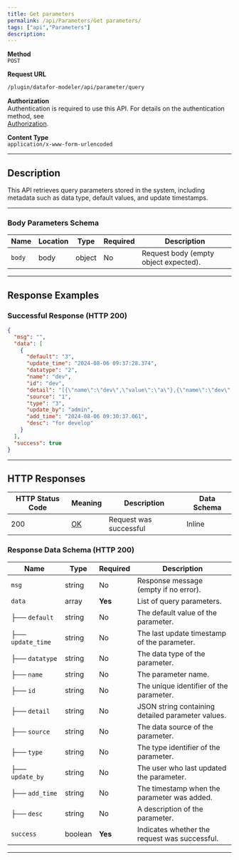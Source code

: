 ```yaml
---
title: Get parameters
permalink: /api/Parameters/Get parameters/
tags: ["api","Parameters"]
description: 
---
```


**Method**  
`POST`

**Request URL**
```html
/plugin/datafor-modeler/api/parameter/query
```

**Authorization**  
Authentication is required to use this API. For details on the authentication method, see  
[Authorization](/api/index/#_5-authentication-security).

**Content Type**  
`application/x-www-form-urlencoded`

---

## **Description**
This API retrieves query parameters stored in the system, including metadata such as data type, default values, and update timestamps.

---

### **Body Parameters Schema**
| Name  | Location | Type   | Required | Description |
|-------|----------|--------|----------|-------------|
| `body` | body    | object | No       | Request body (empty object expected). |

---

## **Response Examples**

### **Successful Response (HTTP 200)**
```json
{
  "msg": "",
  "data": [
    {
      "default": "3",
      "update_time": "2024-08-06 09:37:28.374",
      "datatype": "2",
      "name": "dev",
      "id": "dev",
      "detail": "[{\"name\":\"dev\",\"value\":\"a\"},{\"name\":\"dev\",\"value\":\"b\"}]",
      "source": "1",
      "type": "3",
      "update_by": "admin",
      "add_time": "2024-08-06 09:30:37.061",
      "desc": "for develop"
    }
  ],
  "success": true
}
```

---

## **HTTP Responses**

| HTTP Status Code | Meaning                                                              | Description | Data Schema |
|------------------|----------------------------------------------------------------------|-------------|-------------|
| 200              | [OK](https://tools.ietf.org/html/rfc7231#section-6.3.1)              | Request was successful | Inline |

### **Response Data Schema (HTTP 200)**

| Name         | Type      | Required | Description |
|-------------|----------|----------|-------------|
| `msg`       | string   | No       | Response message (empty if no error). |
| `data`      | array    | **Yes**  | List of query parameters. |
| ├── `default`    | string  | No       | The default value of the parameter. |
| ├── `update_time` | string  | No       | The last update timestamp of the parameter. |
| ├── `datatype`    | string  | No       | The data type of the parameter. |
| ├── `name`        | string  | No       | The parameter name. |
| ├── `id`          | string  | No       | The unique identifier of the parameter. |
| ├── `detail`      | string  | No       | JSON string containing detailed parameter values. |
| ├── `source`      | string  | No       | The data source of the parameter. |
| ├── `type`        | string  | No       | The type identifier of the parameter. |
| ├── `update_by`   | string  | No       | The user who last updated the parameter. |
| ├── `add_time`    | string  | No       | The timestamp when the parameter was added. |
| ├── `desc`        | string  | No       | A description of the parameter. |
| `success`    | boolean  | **Yes**  | Indicates whether the request was successful. |

---